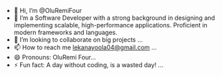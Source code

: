 - 👋 Hi, I’m @OluRemiFour
- 👀 I’m a Software Developer with a strong background in designing and implementing scalable, high-performance applications. Proficient in modern frameworks and languages.
- 💞️ I’m looking to collaborate on big projects ...
- 📫 How to reach me lekanayoola04@gmail.com ...
- 😄 Pronouns: OluRemi Four...
- ⚡ Fun fact: A day without coding, is a wasted day! ...

<!---
OluRemiFour/OluRemiFour is a ✨ special ✨ repository because its `README.md` (this file) appears on your GitHub profile.
You can click the Preview link to take a look at your changes.
--->
